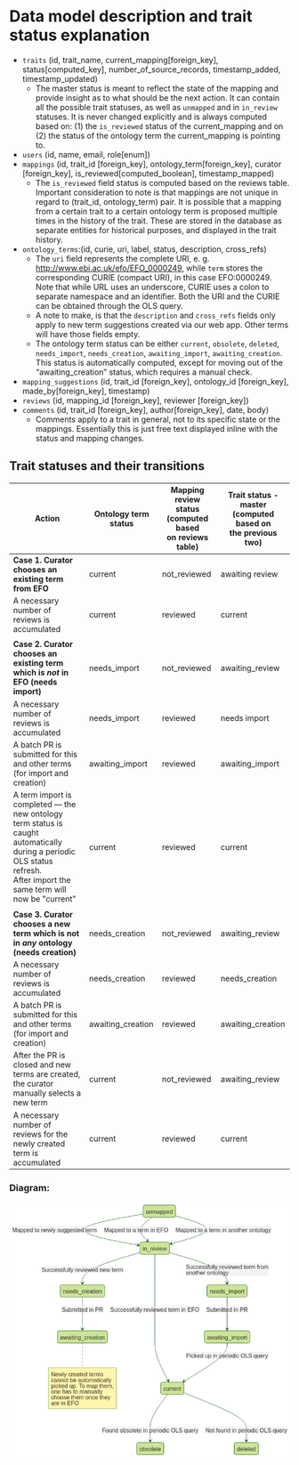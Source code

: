 # Data model description and trait status explanation

- `traits` (id, trait_name, current_mapping[foreign_key], status[computed_key], number_of_source_records, timestamp_added, timestamp_updated)
  + The master status is meant to reflect the state of the mapping and provide insight as to what should be the next action. It can contain all the possible trait statuses, as well as `unmapped` and in `in_review` statuses. It is never changed explicitly and is always computed based on:
(1) the `is_reviewed` status of the current_mapping and on (2) the status of the ontology term the current_mapping is pointing to.
- `users` (id, name, email, role[enum])
- `mappings` (id, trait_id [foreign_key], ontology_term[foreign_key], curator [foreign_key], is_reviewed[computed_boolean], timestamp_mapped)
  + The `is_reviewed` field status is computed based on the reviews table.
Important consideration to note is that mappings are not unique in regard to (trait_id, ontology_term) pair. It is possible that a mapping from a certain trait to a certain ontology term is proposed multiple times in the history of the trait. These are stored in the database as separate entities for historical purposes, and displayed in the trait history.
- `ontology_terms`:(id, curie, uri, label, status, description, cross_refs)
  + The `uri` field represents the complete URI, e. g. http://www.ebi.ac.uk/efo/EFO_0000249, while `term` stores the corresponding CURIE (compact URI), in this case EFO:0000249. Note that while URL uses an underscore, CURIE uses a colon to separate namespace and an identifier. Both the URI and the CURIE can be obtained through the OLS query.
  + A note to make, is that the `description` and `cross_refs` fields only apply to new term suggestions created via our web app. Other terms will have those fields empty.
  + The ontology term status can be either `current`, `obsolete`, `deleted`, `needs_import`, `needs_creation`, `awaiting_import`, `awaiting_creation`. This status is automatically computed, except for moving out of the “awaiting_creation” status, which requires a manual check.
- `mapping_suggestions` (id, trait_id [foreign_key], ontology_id [foreign_key], made_by[foreign_key], timestamp)
- `reviews` (id, mapping_id [foreign_key], reviewer [foreign_key])
- `comments` (id, trait_id [foreign_key], author[foreign_key], date, body)
  + Comments apply to a trait in general, not to its specific state or the mappings. Essentially this is just free text displayed inline with the status and mapping changes.

## Trait statuses and their transitions

| Action | Ontology term status | Mapping review status <br>(computed based<br> on reviews table) | Trait status - master<br>(computed based on <br>the previous two) |
| ---------------------------------------------------------------------------------------------------------------------------------------------------------------------------- | -------------------- | --------------------------------------------------------------- | ---------------------------------------------------------------- |
| **Case 1. Curator chooses an existing term from EFO** | current | not_reviewed | awaiting review |
| A necessary number of reviews is accumulated| current | reviewed | current |
|     |       |        |
| **Case 2. Curator chooses an existing term which is _not_ in EFO (needs import)**| needs_import |not_reviewed | awaiting_review |
| A necessary number of reviews is accumulated | needs_import | reviewed | needs import |
| A batch PR is submitted for this and other terms (for import and creation) | awaiting_import | reviewed | awaiting_import |
| A term import is completed — the new ontology term status is caught automatically during a periodic OLS status refresh. <br>After import the same term will now be "current" | current | reviewed | current |
|      |      |       |       |
| **Case 3. Curator chooses a new term which is not in _any_ ontology (needs creation)** | needs_creation | not_reviewed | awaiting_review |
| A necessary number of reviews is accumulated | needs_creation | reviewed | needs_creation |
| A batch PR is submitted for this and other terms (for import and creation) | awaiting_creation | reviewed | awaiting_creation |
| After the PR is closed and new terms are created, the curator <br>manually selects a new term | current | not_reviewed | awaiting_review |
| A necessary number of reviews for the newly created term is accumulated | current | reviewed | current |

### Diagram:

![Mermaid Diagram](statuses_diagram.png "Statuses Diagram")
